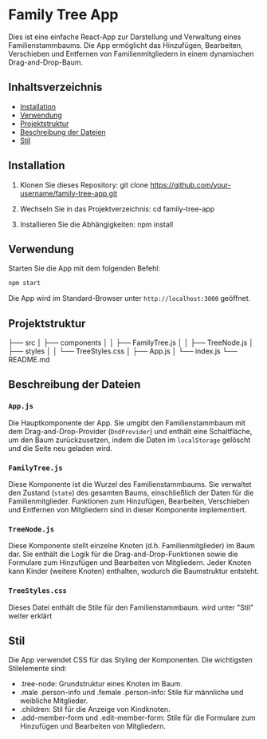 # Family Tree App

Dies ist eine einfache React-App zur Darstellung und Verwaltung eines Familienstammbaums. Die App ermöglicht das Hinzufügen, Bearbeiten, Verschieben und Entfernen von Familienmitgliedern in einem dynamischen Drag-and-Drop-Baum.

## Inhaltsverzeichnis

- [Installation](#installation)
- [Verwendung](#verwendung)
- [Projektstruktur](#projektstruktur)
- [Beschreibung der Dateien](#beschreibung-der-dateien)
- [Stil](#stil)

## Installation

1. Klonen Sie dieses Repository:
   git clone https://github.com/your-username/family-tree-app.git
   
3. Wechseln Sie in das Projektverzeichnis:
   cd family-tree-app
   
5. Installieren Sie die Abhängigkeiten:
   npm install

## Verwendung

Starten Sie die App mit dem folgenden Befehl:
```bash
npm start
```

Die App wird im Standard-Browser unter `http://localhost:3000` geöffnet.

## Projektstruktur

├── src
│   ├── components
│   │   ├── FamilyTree.js
│   │   ├── TreeNode.js
│   ├── styles
│   │   └── TreeStyles.css
│   ├── App.js
│   └── index.js
└── README.md

## Beschreibung der Dateien

### `App.js`
Die Hauptkomponente der App. Sie umgibt den Familienstammbaum mit dem Drag-and-Drop-Provider (`DndProvider`) und enthält eine Schaltfläche, um den Baum zurückzusetzen, indem die Daten im `localStorage` gelöscht und die Seite neu geladen wird.

### `FamilyTree.js`
Diese Komponente ist die Wurzel des Familienstammbaums. Sie verwaltet den Zustand (`state`) des gesamten Baums, einschließlich der Daten für die Familienmitglieder. Funktionen zum Hinzufügen, Bearbeiten, Verschieben und Entfernen von Mitgliedern sind in dieser Komponente implementiert.

### `TreeNode.js`
Diese Komponente stellt einzelne Knoten (d.h. Familienmitglieder) im Baum dar. Sie enthält die Logik für die Drag-and-Drop-Funktionen sowie die Formulare zum Hinzufügen und Bearbeiten von Mitgliedern. Jeder Knoten kann Kinder (weitere Knoten) enthalten, wodurch die Baumstruktur entsteht.

### `TreeStyles.css`
Dieses Datei enthält die Stile für den Familienstammbaum. wird unter "Stil" weiter erklärt

## Stil

Die App verwendet CSS für das Styling der Komponenten. Die wichtigsten Stilelemente sind:

- .tree-node: Grundstruktur eines Knoten im Baum.
- .male .person-info und .female .person-info: Stile für männliche und weibliche Mitglieder.
- .children: Stil für die Anzeige von Kindknoten.
- .add-member-form und .edit-member-form: Stile für die Formulare zum Hinzufügen und Bearbeiten von Mitgliedern.
